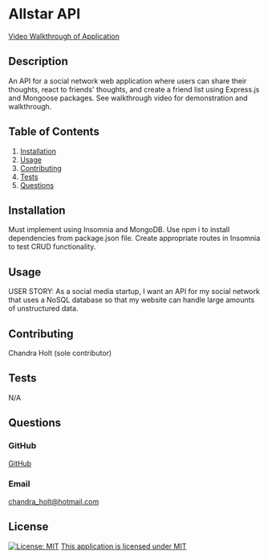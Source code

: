 # Allstar API

[Video Walkthrough of Application](https://drive.google.com/file/d/1sDxWyVe_fdcmmPG_rHmJ8f7zCDHbKKxO/view)

## Description

An API for a social network web application where users can share their thoughts, react to friends' thoughts, and create a friend list using Express.js and Mongoose packages. See walkthrough video for demonstration and walkthrough.

## Table of Contents

1. [Installation](#installation)
2. [Usage](#usage)
3. [Contributing](#contributing)
4. [Tests](#tests)
5. [Questions](#questions)

## Installation

Must implement using Insomnia and MongoDB. Use npm i to install dependencies from package.json file. Create appropriate routes in Insomnia to test CRUD functionality.

## Usage

USER STORY: As a social media startup, I want an API for my social network that uses a NoSQL database so that my website can handle large amounts of unstructured data.

## Contributing

Chandra Holt (sole contributor)

## Tests

N/A

## Questions

### GitHub

[GitHub](https://www.github.com/chandrapanda)

### Email

chandra_holt@hotmail.com

## License

[![License: MIT](https://img.shields.io/badge/License-MIT-yellow.svg)](https://opensource.org/licenses/MIT)
[This application is licensed under MIT](https://opensource.org/licenses/MIT)
